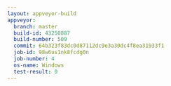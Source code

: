 ```yaml
---
layout: appveyor-build
appveyor:
  branch: master
  build-id: 43250887
  build-number: 509
  commit: 64b323f83dc0d87112dc9e3a30dc4f8ea31933f1
  job-id: 98w6us1nk8fcdg0n
  job-number: 4
  os-name: Windows
  test-result: 0
---
```

